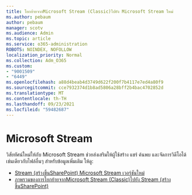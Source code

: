 ```yaml
---
title: โยกย้ายจากMicrosoft Stream (Classic)ไปยัง Microsoft Stream ใหม่
ms.author: pebaum
author: pebaum
manager: scotv
ms.audience: Admin
ms.topic: article
ms.service: o365-administration
ROBOTS: NOINDEX, NOFOLLOW
localization_priority: Normal
ms.collection: Adm_O365
ms.custom:
- "9001509"
- "6449"
ms.openlocfilehash: a88d4beab4d3749d622f200f7b4117e7ed4a80f9
ms.sourcegitcommit: cce7932374d1b8ad5806a28bff2b4bac4702852d
ms.translationtype: MT
ms.contentlocale: th-TH
ms.lasthandoff: 09/23/2021
ms.locfileid: "59482687"
---
```

# <a name="microsoft-stream"></a>Microsoft Stream

วิสัยทัศน์ใหม่ให้กับ Microsoft Stream ช่วยส่งเสริมให้ผู้ใช้สร้าง แชร์ ค้นพบ และจัดการวิดีโอได้เช่นเดียวกับไฟล์อื่นๆ สำหรับข้อมูลเพิ่มเติม ให้ดู:

- [Stream (สร้างขึ้นSharePoint) Microsoft Stream เวอร์ชันใหม่](https://docs.microsoft.com/stream/streamnew/new-stream)
- [ภาพรวมของการโยกย้ายจากMicrosoft Stream (Classic)ไปยัง Stream (สร้างขึ้นSharePoint)](https://docs.microsoft.com/stream/streamnew/stream-classic-to-new-migration-overview)